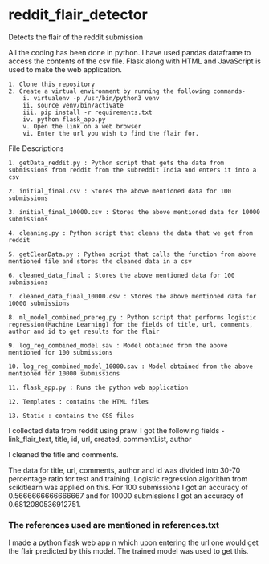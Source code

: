 # reddit_flair_detector
Detects the flair of the reddit submission

All the coding has been done in python. I have used pandas dataframe to access the contents of the csv file. Flask along with HTML and JavaScript is used to make the web application.

    1. Clone this repository
    2. Create a virtual environment by running the following commands-
        i. virtualenv -p /usr/bin/python3 venv
        ii. source venv/bin/activate
        iii. pip install -r requirements.txt
        iv. python flask_app.py
        v. Open the link on a web browser
        vi. Enter the url you wish to find the flair for.

File Descriptions

    1. getData_reddit.py : Python script that gets the data from submissions from reddit from the subreddit India and enters it into a csv
    
    2. initial_final.csv : Stores the above mentioned data for 100 submissions
    
    3. initial_final_10000.csv : Stores the above mentioned data for 10000 submissions
    
    4. cleaning.py : Python script that cleans the data that we get from reddit
    
    5. getCleanData.py : Python script that calls the function from above mentioned file and stores the cleaned data in a csv
    
    6. cleaned_data_final : Stores the above mentioned data for 100 submissions
    
    7. cleaned_data_final_10000.csv : Stores the above mentioned data for 10000 submissions
    
    8. ml_model_combined_prereg.py : Python script that performs logistic regression(Machine Learning) for the fields of title, url, comments, author and id to get results for the flair
    
    9. log_reg_combined_model.sav : Model obtained from the above mentioned for 100 submissions
    
    10. log_reg_combined_model_10000.sav : Model obtained from the above mentioned for 10000 submissions
    
    11. flask_app.py : Runs the python web application
    
    12. Templates : contains the HTML files
    
    13. Static : contains the CSS files
    
    
    
I collected data from reddit using praw. I got the following fields -
link_flair_text, title, id, url, created, commentList, author

I cleaned the title and comments. 

The data for title, url, comments, author and id was divided into 30-70 percentage ratio for test and training. Logistic regression algorithm from scikitlearn was applied on this.
For 100 submissions I got an accuracy of 0.5666666666666667 and for 10000 submissions I got an accuracy of 0.6812080536912751.

### The references used are mentioned in references.txt

I made a python flask web app n which upon entering the url one would get the flair predicted by this model. The trained model was used to get this.


